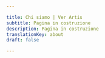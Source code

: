 ```yaml
---

title: Chi siamo | Ver Artis
subtitle: Pagina in costruzione
description: Pagina in costruzione
translationKey: about
draft: false

---
```

